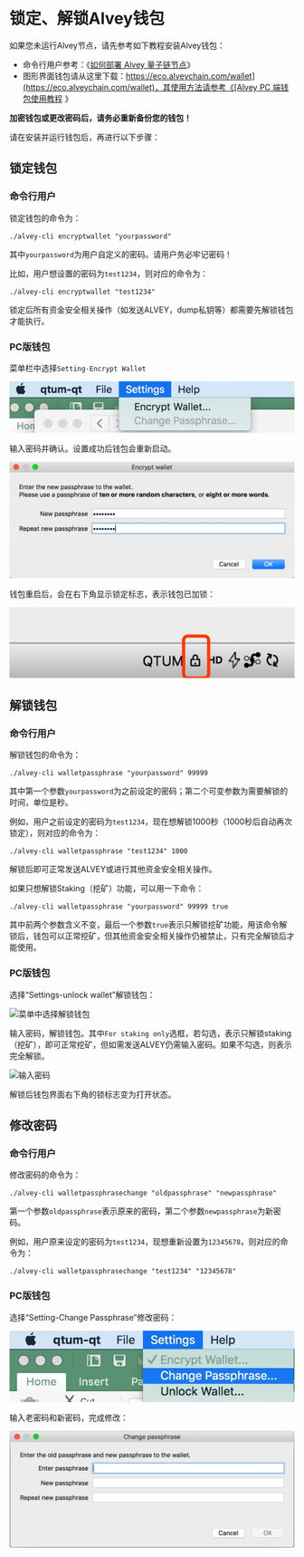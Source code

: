 # 锁定、解锁Alvey钱包

如果您未运行Alvey节点，请先参考如下教程安装Alvey钱包：

* 命令行用户参考：《[如何部署 Alvey 量子链节点](../Guidance-of-Alvey-Deployment-and-RPC-Settings.md)》
* 图形界面钱包请从这里下载：[https://eco.alveychain.com/wallet](https://eco.alveychain.com/wallet)，其使用方法请参考《[Alvey PC 端钱包使用教程](../Alvey-Wallet-Tutorial/README.md)
》

**加密钱包或更改密码后，请务必重新备份您的钱包！**

请在安装并运行钱包后，再进行以下步骤：

## 锁定钱包

### 命令行用户

锁定钱包的命令为：

```
./alvey-cli encryptwallet "yourpassword"
```

其中`yourpassword`为用户自定义的密码。请用户务必牢记密码！

比如，用户想设置的密码为`test1234`，则对应的命令为：

```
./alvey-cli encryptwallet "test1234"
```


锁定后所有资金安全相关操作（如发送ALVEY，dump私钥等）都需要先解锁钱包才能执行。

### PC版钱包

菜单栏中选择`Setting-Encrypt Wallet`

![选择加密钱包](choose-encrypt.jpeg)

输入密码并确认。设置成功后钱包会重新启动。

![输入钱包密码](enter-password.jpeg)

钱包重启后，会在右下角显示锁定标志，表示钱包已加锁：

![锁定状态](wallet-locked.jpeg)

## 解锁钱包

### 命令行用户

解锁钱包的命令为：

```
./alvey-cli walletpassphrase "yourpassword" 99999
```

其中第一个参数`yourpassword`为之前设定的密码；第二个可变参数为需要解锁的时间，单位是秒。

例如，用户之前设定的密码为`test1234`，现在想解锁1000秒（1000秒后自动再次锁定），则对应的命令为：

```
./alvey-cli walletpassphrase "test1234" 1000
```


解锁后即可正常发送ALVEY或进行其他资金安全相关操作。

如果只想解锁Staking（挖矿）功能，可以用一下命令：

```
./alvey-cli walletpassphrase "yourpassword" 99999 true
```

其中前两个参数含义不变，最后一个参数`true`表示只解锁挖矿功能，用该命令解锁后，钱包可以正常挖矿，但其他资金安全相关操作仍被禁止，只有完全解锁后才能使用。

### PC版钱包

选择“Settings-unlock wallet”解锁钱包：

![菜单中选择解锁钱包](https://s.alvey.site/uploads/c0fbf6583794c8ecb91532dbeec4f9c7.jpeg)

输入密码，解锁钱包。其中`For staking only`选框，若勾选，表示只解锁staking（挖矿），即可正常挖矿，但如需发送ALVEY仍需输入密码。如果不勾选，则表示完全解锁。

![输入密码](https://s.alvey.site/uploads/65996de583f1e099360cbbbbdbba48d8.jpeg)

解锁后钱包界面右下角的锁标志变为打开状态。

## 修改密码

### 命令行用户

修改密码的命令为：

```
./alvey-cli walletpassphrasechange "oldpassphrase" "newpassphrase"
```

第一个参数`oldpassphrase`表示原来的密码，第二个参数`newpassphrase`为新密码。

例如，用户原来设定的密码为`test1234`，现想重新设置为`12345678`，则对应的命令为：

```
./alvey-cli walletpassphrasechange "test1234" "12345678"
```

### PC版钱包

选择“Setting-Change Passphrase”修改密码：

![选择修改密码](click-changepass.jpeg)

输入老密码和新密码，完成修改：

![修改密码](enter-new-password.jpeg)
